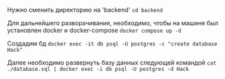 Нужно сменить директорию на 'backend'
`cd backend`

Для дальнейшего разворачивания, необходимо, чтобы на машине был установлен docker и docker-compose
`docker compose up -d`

Создадим бд
`docker exec -it db psql -U postgres -c "create database Hack"`

Далее необходимо развернуть базу данных следующей командой
`cat ./database.sql | docker exec -i db psql -U postgres -d Hack`
